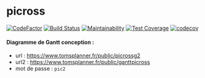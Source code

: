 # picross

[![CodeFactor](https://www.codefactor.io/repository/github/valentinp72/picross/badge)](https://www.codefactor.io/repository/github/valentinp72/picross)
[![Build Status](https://travis-ci.com/valentinp72/picross.svg?token=zWdqvp6jX3Z664qx4QEk&branch=master)](https://travis-ci.com/valentinp72/picross)
[![Maintainability](https://api.codeclimate.com/v1/badges/ccc2c521ed263e2370a0/maintainability)](https://codeclimate.com/repos/5a624aeae596c21745002d54/maintainability)
[![Test Coverage](https://api.codeclimate.com/v1/badges/ccc2c521ed263e2370a0/test_coverage)](https://codeclimate.com/repos/5a624aeae596c21745002d54/test_coverage)
[![codecov](https://codecov.io/gh/valentinp72/picross/branch/master/graph/badge.svg?token=CsXuG1niCu)](https://codecov.io/gh/valentinp72/picross)


#### Diagramme de Gantt conception : 
- url : https://www.tomsplanner.fr/public/picrossg2
- url2 : https://www.tomsplanner.fr/public/ganttpicross
- mot de passe : `pic2`
